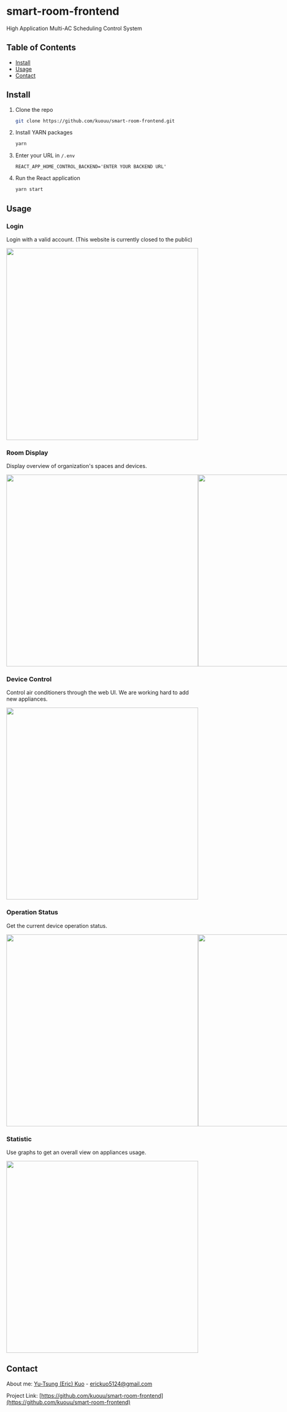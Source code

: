 # smart-room-frontend

High Application Multi-AC Scheduling Control System

## Table of Contents

- [Install](#install)
- [Usage](#usage)
- [Contact](#contact)

## Install

1. Clone the repo
   ```sh
   git clone https://github.com/kuouu/smart-room-frontend.git
   ```
2. Install YARN packages
   ```sh
   yarn
   ```
4. Enter your URL in `/.env`
   ```
   REACT_APP_HOME_CONTROL_BACKEND='ENTER YOUR BACKEND URL'
   ```
5. Run the React application
   ```sh
   yarn start
   ```

## Usage

### Login

Login with a valid account.
(This website is currently closed to the public)

<img src="https://i.imgur.com/0HDvY8l.png" width="500"/>

### Room Display

Display overview of organization's spaces and devices.

<div style='display: flex'> 
<img src="https://i.imgur.com/mFrSBVp.png" width="500"/>
<img src="https://i.imgur.com/5x74ypx.png" width="500"/>
</div>

### Device Control

Control air conditioners through the web UI. We are working hard to add new appliances.

<img src="https://i.imgur.com/KkdBbdk.png" width="500"/>

### Operation Status

Get the current device operation status.

<div style='display: flex'> 
<img src="https://i.imgur.com/Pb4sMOp.png" width="500"/>
<img src="https://i.imgur.com/3eJqsy0.png" width="500"/>
</div>

### Statistic

Use graphs to get an overall view on appliances usage.

<img src="https://i.imgur.com/fyEoTtN.png" width="500"/>

## Contact

About me: [Yu-Tsung (Eric) Kuo](https://www.linkedin.com/in/kuouu/) - erickuo5124@gmail.com

Project Link: [https://github.com/kuouu/smart-room-frontend](https://github.com/kuouu/smart-room-frontend)
